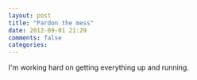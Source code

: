 ```yaml
---
layout: post
title: "Pardon the mess"
date: 2012-09-01 21:29
comments: false
categories: 
---
```


I'm working hard on getting everything up and running.
